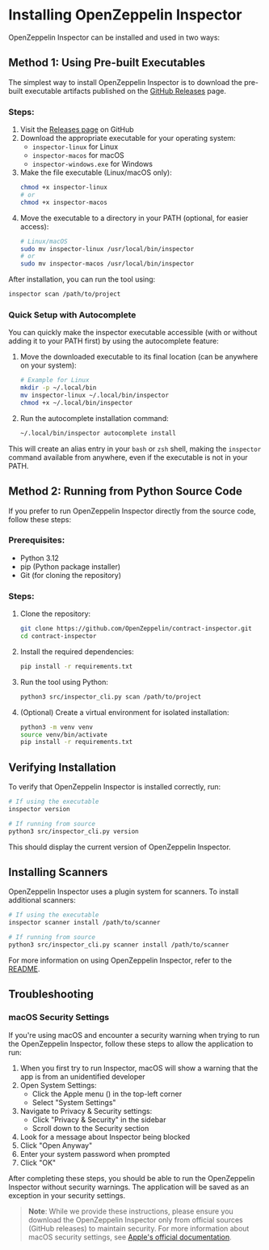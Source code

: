 # Installing OpenZeppelin Inspector

OpenZeppelin Inspector can be installed and used in two ways:

## Method 1: Using Pre-built Executables

The simplest way to install OpenZeppelin Inspector is to download the pre-built executable artifacts published on the [GitHub Releases](https://github.com/OpenZeppelin/openzeppelin-inspector/releases) page.

### Steps:

1. Visit the [Releases page](https://github.com/OpenZeppelin/openzeppelin-inspector/releases) on GitHub
2. Download the appropriate executable for your operating system:
   - `inspector-linux` for Linux
   - `inspector-macos` for macOS
   - `inspector-windows.exe` for Windows
3. Make the file executable (Linux/macOS only):
   ```bash
   chmod +x inspector-linux
   # or
   chmod +x inspector-macos
   ```
4. Move the executable to a directory in your PATH (optional, for easier access):
   ```bash
   # Linux/macOS
   sudo mv inspector-linux /usr/local/bin/inspector
   # or
   sudo mv inspector-macos /usr/local/bin/inspector
   ```

After installation, you can run the tool using:
```bash
inspector scan /path/to/project
```

### Quick Setup with Autocomplete

You can quickly make the inspector executable accessible (with or without adding it to your PATH first) by using the autocomplete feature:

1. Move the downloaded executable to its final location (can be anywhere on your system):
   ```bash
   # Example for Linux
   mkdir -p ~/.local/bin
   mv inspector-linux ~/.local/bin/inspector
   chmod +x ~/.local/bin/inspector
   ```

2. Run the autocomplete installation command:
   ```bash
   ~/.local/bin/inspector autocomplete install
   ```

This will create an alias entry in your `bash` or `zsh` shell, making the `inspector` command available from anywhere, even if the executable is not in your PATH.

## Method 2: Running from Python Source Code

If you prefer to run OpenZeppelin Inspector directly from the source code, follow these steps:

### Prerequisites:
- Python 3.12
- pip (Python package installer)
- Git (for cloning the repository)

### Steps:

1. Clone the repository:
   ```bash
   git clone https://github.com/OpenZeppelin/contract-inspector.git
   cd contract-inspector
   ```

2. Install the required dependencies:
   ```bash
   pip install -r requirements.txt
   ```

3. Run the tool using Python:
   ```bash
   python3 src/inspector_cli.py scan /path/to/project
   ```

4. (Optional) Create a virtual environment for isolated installation:
   ```bash
   python3 -m venv venv
   source venv/bin/activate
   pip install -r requirements.txt
   ```

## Verifying Installation

To verify that OpenZeppelin Inspector is installed correctly, run:

```bash
# If using the executable
inspector version

# If running from source
python3 src/inspector_cli.py version
```

This should display the current version of OpenZeppelin Inspector.

## Installing Scanners

OpenZeppelin Inspector uses a plugin system for scanners. To install additional scanners:

```bash
# If using the executable
inspector scanner install /path/to/scanner

# If running from source
python3 src/inspector_cli.py scanner install /path/to/scanner
```

For more information on using OpenZeppelin Inspector, refer to the [README](../README.md).

## Troubleshooting

### macOS Security Settings

If you're using macOS and encounter a security warning when trying to run the OpenZeppelin Inspector, follow these steps to allow the application to run:

1. When you first try to run Inspector, macOS will show a warning that the app is from an unidentified developer
2. Open System Settings:
   - Click the Apple menu () in the top-left corner
   - Select "System Settings"
3. Navigate to Privacy & Security settings:
   - Click "Privacy & Security" in the sidebar
   - Scroll down to the Security section
4. Look for a message about Inspector being blocked
5. Click "Open Anyway"
6. Enter your system password when prompted
7. Click "OK"

After completing these steps, you should be able to run the OpenZeppelin Inspector without security warnings. The application will be saved as an exception in your security settings.

> **Note**: While we provide these instructions, please ensure you download the OpenZeppelin Inspector only from official sources (GitHub releases) to maintain security. For more information about macOS security settings, see [Apple's official documentation](https://support.apple.com/guide/mac-help/open-a-mac-app-from-an-unknown-developer-mh40616/mac).
